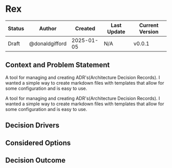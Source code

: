 # Rex

| Status | Author         | Created    | Last Update | Current Version |
| ------ | -------------- | ---------- | ----------- | --------------- |
| Draft  | @donaldgifford | 2025-01-05 | N/A         | v0.0.1          |

## Context and Problem Statement

A tool for managing and creating ADR's(Architecture Decision Records). I wanted
a simple way to create markdown files with templates that allow for some
configuration and is easy to use.

A tool for managing and creating ADR's(Architecture Decision Records). I wanted
a simple way to create markdown files with templates that allow for some
configuration and is easy to use.

## Decision Drivers

## Considered Options

## Decision Outcome
